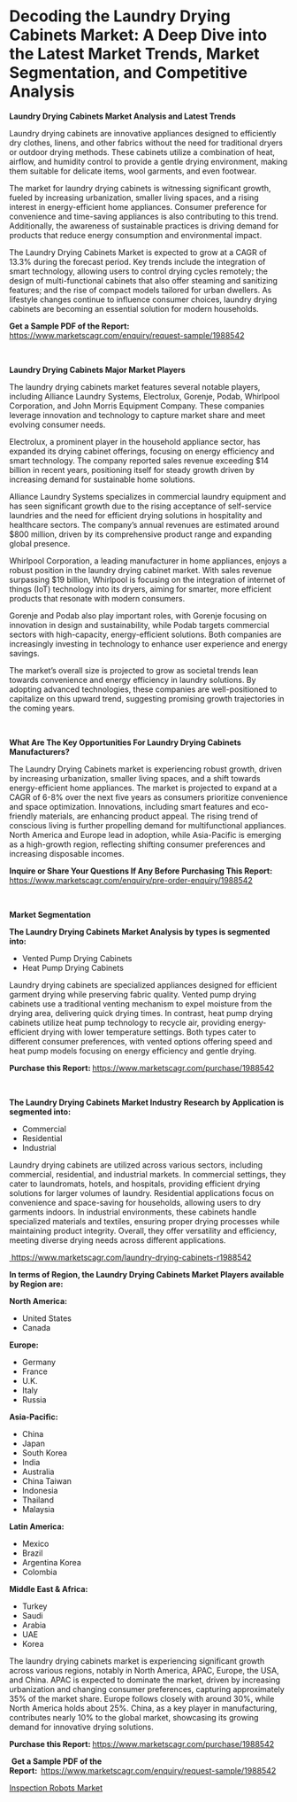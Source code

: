 <p><h1>Decoding the Laundry Drying Cabinets Market: A Deep Dive into the Latest Market Trends, Market Segmentation, and Competitive Analysis</h1></p><p><strong>Laundry Drying Cabinets Market Analysis and Latest Trends</strong></p>
<p><p>Laundry drying cabinets are innovative appliances designed to efficiently dry clothes, linens, and other fabrics without the need for traditional dryers or outdoor drying methods. These cabinets utilize a combination of heat, airflow, and humidity control to provide a gentle drying environment, making them suitable for delicate items, wool garments, and even footwear. </p><p>The market for laundry drying cabinets is witnessing significant growth, fueled by increasing urbanization, smaller living spaces, and a rising interest in energy-efficient home appliances. Consumer preference for convenience and time-saving appliances is also contributing to this trend. Additionally, the awareness of sustainable practices is driving demand for products that reduce energy consumption and environmental impact. </p><p>The Laundry Drying Cabinets Market is expected to grow at a CAGR of 13.3% during the forecast period. Key trends include the integration of smart technology, allowing users to control drying cycles remotely; the design of multi-functional cabinets that also offer steaming and sanitizing features; and the rise of compact models tailored for urban dwellers. As lifestyle changes continue to influence consumer choices, laundry drying cabinets are becoming an essential solution for modern households.</p></p>
<p><strong>Get a Sample PDF of the Report:&nbsp;</strong> <a href="https://www.marketscagr.com/enquiry/request-sample/1988542?utm_campaign=2335&utm_medium=2&utm_source=Github&utm_content=ia&utm_term=20022025&utm_id=laundry-drying-cabinets">https://www.marketscagr.com/enquiry/request-sample/1988542</a></p>
<p>&nbsp;</p>
<p><strong>Laundry Drying Cabinets Major Market Players</strong></p>
<p><p>The laundry drying cabinets market features several notable players, including Alliance Laundry Systems, Electrolux, Gorenje, Podab, Whirlpool Corporation, and John Morris Equipment Company. These companies leverage innovation and technology to capture market share and meet evolving consumer needs.</p><p>Electrolux, a prominent player in the household appliance sector, has expanded its drying cabinet offerings, focusing on energy efficiency and smart technology. The company reported sales revenue exceeding $14 billion in recent years, positioning itself for steady growth driven by increasing demand for sustainable home solutions.</p><p>Alliance Laundry Systems specializes in commercial laundry equipment and has seen significant growth due to the rising acceptance of self-service laundries and the need for efficient drying solutions in hospitality and healthcare sectors. The company’s annual revenues are estimated around $800 million, driven by its comprehensive product range and expanding global presence.</p><p>Whirlpool Corporation, a leading manufacturer in home appliances, enjoys a robust position in the laundry drying cabinet market. With sales revenue surpassing $19 billion, Whirlpool is focusing on the integration of internet of things (IoT) technology into its dryers, aiming for smarter, more efficient products that resonate with modern consumers.</p><p>Gorenje and Podab also play important roles, with Gorenje focusing on innovation in design and sustainability, while Podab targets commercial sectors with high-capacity, energy-efficient solutions. Both companies are increasingly investing in technology to enhance user experience and energy savings.</p><p>The market’s overall size is projected to grow as societal trends lean towards convenience and energy efficiency in laundry solutions. By adopting advanced technologies, these companies are well-positioned to capitalize on this upward trend, suggesting promising growth trajectories in the coming years.</p></p>
<p>&nbsp;</p>
<p><strong>What Are The Key Opportunities For Laundry Drying Cabinets Manufacturers?</strong></p>
<p><p>The Laundry Drying Cabinets market is experiencing robust growth, driven by increasing urbanization, smaller living spaces, and a shift towards energy-efficient home appliances. The market is projected to expand at a CAGR of 6-8% over the next five years as consumers prioritize convenience and space optimization. Innovations, including smart features and eco-friendly materials, are enhancing product appeal. The rising trend of conscious living is further propelling demand for multifunctional appliances. North America and Europe lead in adoption, while Asia-Pacific is emerging as a high-growth region, reflecting shifting consumer preferences and increasing disposable incomes.</p></p>
<p><strong>Inquire or Share Your Questions If Any Before Purchasing This Report:</strong> <a href="https://www.marketscagr.com/enquiry/pre-order-enquiry/1988542?utm_campaign=2335&utm_medium=2&utm_source=Github&utm_content=ia&utm_term=20022025&utm_id=laundry-drying-cabinets">https://www.marketscagr.com/enquiry/pre-order-enquiry/1988542</a></p>
<p>&nbsp;</p>
<p><strong>Market Segmentation</strong></p>
<p><strong>The Laundry Drying Cabinets Market Analysis by types is segmented into:</strong></p>
<p><ul><li>Vented Pump Drying Cabinets</li><li>Heat Pump Drying Cabinets</li></ul></p>
<p><p>Laundry drying cabinets are specialized appliances designed for efficient garment drying while preserving fabric quality. Vented pump drying cabinets use a traditional venting mechanism to expel moisture from the drying area, delivering quick drying times. In contrast, heat pump drying cabinets utilize heat pump technology to recycle air, providing energy-efficient drying with lower temperature settings. Both types cater to different consumer preferences, with vented options offering speed and heat pump models focusing on energy efficiency and gentle drying.</p></p>
<p><strong>Purchase this Report:&nbsp;</strong><a href="https://www.marketscagr.com/purchase/1988542?utm_campaign=2335&utm_medium=2&utm_source=Github&utm_content=ia&utm_term=20022025&utm_id=laundry-drying-cabinets">https://www.marketscagr.com/purchase/1988542</a></p>
<p>&nbsp;</p>
<p><strong>The Laundry Drying Cabinets Market Industry Research by Application is segmented into:</strong></p>
<p><ul><li>Commercial</li><li>Residential</li><li>Industrial</li></ul></p>
<p><p>Laundry drying cabinets are utilized across various sectors, including commercial, residential, and industrial markets. In commercial settings, they cater to laundromats, hotels, and hospitals, providing efficient drying solutions for larger volumes of laundry. Residential applications focus on convenience and space-saving for households, allowing users to dry garments indoors. In industrial environments, these cabinets handle specialized materials and textiles, ensuring proper drying processes while maintaining product integrity. Overall, they offer versatility and efficiency, meeting diverse drying needs across different applications.</p></p>
<p><a href="https://www.marketscagr.com/laundry-drying-cabinets-r1988542?utm_campaign=2335&utm_medium=2&utm_source=Github&utm_content=ia&utm_term=20022025&utm_id=laundry-drying-cabinets">&nbsp;https://www.marketscagr.com/laundry-drying-cabinets-r1988542</a></p>
<p><strong>In terms of Region, the Laundry Drying Cabinets Market Players available by Region are:</strong></p>
<p>
    <p> <strong> North America: </strong>
        <ul>
            <li>United States</li>
            <li>Canada</li>
        </ul>
        </p> 
    <p> <strong> Europe: </strong>
        <ul>
            <li>Germany</li>
            <li>France</li>
            <li>U.K.</li>
            <li>Italy</li>
            <li>Russia</li>
        </ul>
        </p> 
    <p> <strong> Asia-Pacific: </strong>
        <ul>
            <li>China</li>
            <li>Japan</li>
            <li>South Korea</li>
            <li>India</li>
            <li>Australia</li>
            <li>China Taiwan</li>
            <li>Indonesia</li>
            <li>Thailand</li>
            <li>Malaysia</li>
        </ul>
        </p> 
    <p> <strong> Latin America: </strong>
        <ul>
            <li>Mexico</li>
            <li>Brazil</li>
            <li>Argentina Korea</li>
            <li>Colombia</li>
        </ul>
        </p> 
    <p> <strong> Middle East & Africa: </strong>
        <ul>
            <li>Turkey</li>
            <li>Saudi</li>
            <li>Arabia</li>
            <li>UAE</li>
            <li>Korea</li>
        </ul>
    </p>
    </p>
<p><p>The laundry drying cabinets market is experiencing significant growth across various regions, notably in North America, APAC, Europe, the USA, and China. APAC is expected to dominate the market, driven by increasing urbanization and changing consumer preferences, capturing approximately 35% of the market share. Europe follows closely with around 30%, while North America holds about 25%. China, as a key player in manufacturing, contributes nearly 10% to the global market, showcasing its growing demand for innovative drying solutions.</p></p>
<p><strong>Purchase this Report: </strong><a href="https://www.marketscagr.com/purchase/1988542?utm_campaign=2335&utm_medium=2&utm_source=Github&utm_content=ia&utm_term=20022025&utm_id=laundry-drying-cabinets">https://www.marketscagr.com/purchase/1988542</a></p>
<p>&nbsp;<strong>Get a Sample PDF of the Report:&nbsp;&nbsp;</strong><a href="https://www.marketscagr.com/enquiry/request-sample/1988542?utm_campaign=2335&utm_medium=2&utm_source=Github&utm_content=ia&utm_term=20022025&utm_id=laundry-drying-cabinets">https://www.marketscagr.com/enquiry/request-sample/1988542</a></p>
<p><strong></strong></p>
<p><p><a href="https://github.com/shirleenfraker87/Market-Research-Report-List-1/blob/main/inspection-robots-market.md?utm_campaign=2335&utm_medium=2&utm_source=Github&utm_content=ia&utm_term=20022025&utm_id=laundry-drying-cabinets">Inspection Robots Market</a></p></p>